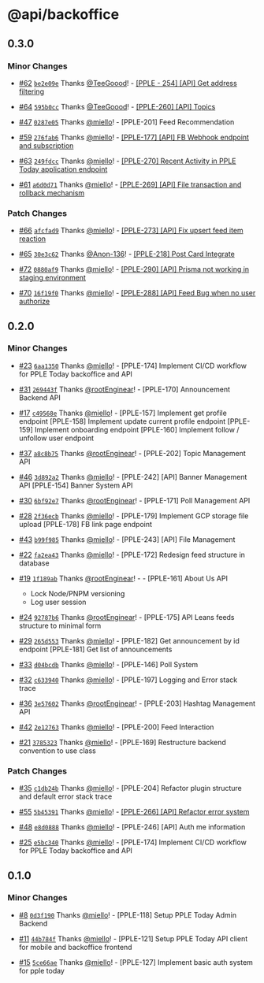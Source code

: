 # @api/backoffice

## 0.3.0

### Minor Changes

- [#62](https://github.com/PPLEThai/pple-today/pull/62) [`be2e09e`](https://github.com/PPLEThai/pple-today/commit/be2e09e433c00a44cf3af7e6ff46e56f2c0b73bb) Thanks [@TeeGoood](https://github.com/TeeGoood)! - [[PPLE - 254] [API] Get address filtering](https://linear.app/snts/issue/PPLE-254/api-get-address-filtering)

- [#64](https://github.com/PPLEThai/pple-today/pull/64) [`595b0cc`](https://github.com/PPLEThai/pple-today/commit/595b0cca7309cd435942fd990cc28161fb1d571b) Thanks [@TeeGoood](https://github.com/TeeGoood)! - [[PPLE-260] [API] Topics](https://linear.app/snts/issue/PPLE-260/api-topics)

- [#47](https://github.com/PPLEThai/pple-today/pull/47) [`0287e05`](https://github.com/PPLEThai/pple-today/commit/0287e05b80a0852b02f3ccfafa053a0d2b4691b9) Thanks [@miello](https://github.com/miello)! - [PPLE-201] Feed Recommendation

- [#59](https://github.com/PPLEThai/pple-today/pull/59) [`276fab6`](https://github.com/PPLEThai/pple-today/commit/276fab60bad09b0cfc436d97757f53427a4304aa) Thanks [@miello](https://github.com/miello)! - [[PPLE-177] [API] FB Webhook endpoint and subscription](https://linear.app/snts/issue/PPLE-177/api-fb-webhook-endpoint-and-subscription)

- [#63](https://github.com/PPLEThai/pple-today/pull/63) [`249fdcc`](https://github.com/PPLEThai/pple-today/commit/249fdcc240b76a333568b8eab770658333b80b47) Thanks [@miello](https://github.com/miello)! - [[PPLE-270] Recent Activity in PPLE Today application endpoint](https://linear.app/snts/issue/PPLE-270/recent-activity-in-pple-today-application-endpoint)

- [#61](https://github.com/PPLEThai/pple-today/pull/61) [`a6d0d71`](https://github.com/PPLEThai/pple-today/commit/a6d0d7138821d613911af5f76bb8fc591903dc7a) Thanks [@miello](https://github.com/miello)! - [[PPLE-269] [API] File transaction and rollback mechanism](https://linear.app/snts/issue/PPLE-269/api-file-transaction-and-rollback-mechanism)

### Patch Changes

- [#66](https://github.com/PPLEThai/pple-today/pull/66) [`afcfad9`](https://github.com/PPLEThai/pple-today/commit/afcfad927006e99831c2d55f09be84e824b0b659) Thanks [@miello](https://github.com/miello)! - [[PPLE-273] [API] Fix upsert feed item reaction](https://linear.app/snts/issue/PPLE-273/api-fix-upsert-feed-item-reaction)

- [#65](https://github.com/PPLEThai/pple-today/pull/65) [`30e3c62`](https://github.com/PPLEThai/pple-today/commit/30e3c62ae4e662c850eab10f0c65f9ba85a63c49) Thanks [@Anon-136](https://github.com/Anon-136)! - [[PPLE-218] Post Card Integrate](https://linear.app/snts/issue/PPLE-218/post-card-integrate)

- [#72](https://github.com/PPLEThai/pple-today/pull/72) [`0880af9`](https://github.com/PPLEThai/pple-today/commit/0880af9c90bbcb13e40139182911e419202fb566) Thanks [@miello](https://github.com/miello)! - [[PPLE-290] [API] Prisma not working in staging environment](https://linear.app/snts/issue/PPLE-290/api-prisma-not-working-in-staging-environment)

- [#70](https://github.com/PPLEThai/pple-today/pull/70) [`16f19f0`](https://github.com/PPLEThai/pple-today/commit/16f19f0e9197e31fc77cfae54729c5c5e62c2fa0) Thanks [@miello](https://github.com/miello)! - [[PPLE-288] [API] Feed Bug when no user authorize](https://linear.app/snts/issue/PPLE-288/api-feed-bug-when-no-user-authorize)

## 0.2.0

### Minor Changes

- [#23](https://github.com/PPLEThai/pple-today/pull/23) [`6aa1350`](https://github.com/PPLEThai/pple-today/commit/6aa1350e143c8a17635d646cc528a06d9dafcd59) Thanks [@miello](https://github.com/miello)! - [PPLE-174] Implement CI/CD workflow for PPLE Today backoffice and API

- [#31](https://github.com/PPLEThai/pple-today/pull/31) [`269443f`](https://github.com/PPLEThai/pple-today/commit/269443f61c3fe05d48688a0d8e4f5c6d93b57923) Thanks [@rootEnginear](https://github.com/rootEnginear)! - [PPLE-170] Announcement Backend API

- [#17](https://github.com/PPLEThai/pple-today/pull/17) [`c49568e`](https://github.com/PPLEThai/pple-today/commit/c49568e5973180b5fa12d15500228865fdc1688c) Thanks [@miello](https://github.com/miello)! - [PPLE-157] Implement get profile endpoint
  [PPLE-158] Implement update current profile endpoint
  [PPLE-159] Implement onboarding endpoint
  [PPLE-160] Implement follow / unfollow user endpoint

- [#37](https://github.com/PPLEThai/pple-today/pull/37) [`a8c8b75`](https://github.com/PPLEThai/pple-today/commit/a8c8b75354ea9e944ce27b6e713966451ea634c7) Thanks [@rootEnginear](https://github.com/rootEnginear)! - [PPLE-202] Topic Management API

- [#46](https://github.com/PPLEThai/pple-today/pull/46) [`3d892a2`](https://github.com/PPLEThai/pple-today/commit/3d892a23c7ecd87c5d92c5eabd3cf6d3dbbded53) Thanks [@miello](https://github.com/miello)! - [PPLE-242] [API] Banner Management API
  [PPLE-154] Banner System API

- [#30](https://github.com/PPLEThai/pple-today/pull/30) [`6bf92e7`](https://github.com/PPLEThai/pple-today/commit/6bf92e7b01cfd0f3263fb40aa74a0ecef0f33396) Thanks [@rootEnginear](https://github.com/rootEnginear)! - [PPLE-171] Poll Management API

- [#28](https://github.com/PPLEThai/pple-today/pull/28) [`2f36ecb`](https://github.com/PPLEThai/pple-today/commit/2f36ecbfb1b04b3c345da13e482134991f356763) Thanks [@miello](https://github.com/miello)! - [PPLE-179] Implement GCP storage file upload
  [PPLE-178] FB link page endpoint

- [#43](https://github.com/PPLEThai/pple-today/pull/43) [`b99f985`](https://github.com/PPLEThai/pple-today/commit/b99f985c63bc031ddd07f90f7c5ff43f68ec4580) Thanks [@miello](https://github.com/miello)! - [PPLE-243] [API] File Management

- [#22](https://github.com/PPLEThai/pple-today/pull/22) [`fa2ea43`](https://github.com/PPLEThai/pple-today/commit/fa2ea43e765f43002a6074cb63c4b65e2e64928b) Thanks [@miello](https://github.com/miello)! - [PPLE-172] Redesign feed structure in database

- [#19](https://github.com/PPLEThai/pple-today/pull/19) [`1f189ab`](https://github.com/PPLEThai/pple-today/commit/1f189abd417c91208bc646570f4b3d4d3b4971d2) Thanks [@rootEnginear](https://github.com/rootEnginear)! - - [PPLE-161] About Us API

  - Lock Node/PNPM versioning
  - Log user session

- [#24](https://github.com/PPLEThai/pple-today/pull/24) [`92787b6`](https://github.com/PPLEThai/pple-today/commit/92787b6438433953812f53ad8c5ef3d497eb37fc) Thanks [@rootEnginear](https://github.com/rootEnginear)! - [PPLE-175] API Leans feeds structure to minimal form

- [#29](https://github.com/PPLEThai/pple-today/pull/29) [`265d553`](https://github.com/PPLEThai/pple-today/commit/265d553da95d5e3ae321cc30bc75b633344f8afa) Thanks [@miello](https://github.com/miello)! - [PPLE-182] Get announcement by id endpoint
  [PPLE-181] Get list of announcements

- [#33](https://github.com/PPLEThai/pple-today/pull/33) [`d04bcdb`](https://github.com/PPLEThai/pple-today/commit/d04bcdb87a52938f74c28b2fcf0a16f303c93a7a) Thanks [@miello](https://github.com/miello)! - [PPLE-146] Poll System

- [#32](https://github.com/PPLEThai/pple-today/pull/32) [`c633940`](https://github.com/PPLEThai/pple-today/commit/c6339400459c4363f8b48bec1cd3200e01c4e699) Thanks [@miello](https://github.com/miello)! - [PPLE-197] Logging and Error stack trace

- [#36](https://github.com/PPLEThai/pple-today/pull/36) [`3e57602`](https://github.com/PPLEThai/pple-today/commit/3e57602a80f13e91b70836f2c18657da81814a13) Thanks [@rootEnginear](https://github.com/rootEnginear)! - [PPLE-203] Hashtag Management API

- [#42](https://github.com/PPLEThai/pple-today/pull/42) [`2e12763`](https://github.com/PPLEThai/pple-today/commit/2e127633e55035dccdd0b180542b2c16e9640dba) Thanks [@miello](https://github.com/miello)! - [PPLE-200] Feed Interaction

- [#21](https://github.com/PPLEThai/pple-today/pull/21) [`3785323`](https://github.com/PPLEThai/pple-today/commit/378532394f5201053c1ab4e23eb178a9b9f0de0c) Thanks [@miello](https://github.com/miello)! - [PPLE-169] Restructure backend convention to use class

### Patch Changes

- [#35](https://github.com/PPLEThai/pple-today/pull/35) [`c1db24b`](https://github.com/PPLEThai/pple-today/commit/c1db24be93cd2b3f59728268380d919b9fa276d0) Thanks [@miello](https://github.com/miello)! - [PPLE-204] Refactor plugin structure and default error stack trace

- [#55](https://github.com/PPLEThai/pple-today/pull/55) [`5b45391`](https://github.com/PPLEThai/pple-today/commit/5b45391ed4ff646d2916fd6aea67a0656df37ccf) Thanks [@miello](https://github.com/miello)! - [[PPLE-266] [API] Refactor error system](https://linear.app/snts/issue/PPLE-266/api-refactor-error-system)

- [#48](https://github.com/PPLEThai/pple-today/pull/48) [`e8d0888`](https://github.com/PPLEThai/pple-today/commit/e8d0888dba94db69ec798c1468e8ecfe22bae87c) Thanks [@miello](https://github.com/miello)! - [PPLE-246] [API] Auth me information

- [#25](https://github.com/PPLEThai/pple-today/pull/25) [`e5bc340`](https://github.com/PPLEThai/pple-today/commit/e5bc340d4e5f7226c36919c9dbce1bbd55b5cc72) Thanks [@miello](https://github.com/miello)! - [PPLE-174] Implement CI/CD workflow for PPLE Today backoffice and API

## 0.1.0

### Minor Changes

- [#8](https://github.com/PPLEThai/pple-today/pull/8) [`0d3f190`](https://github.com/PPLEThai/pple-today/commit/0d3f19045686cc4fa855c418705a2984fa0c07df) Thanks [@miello](https://github.com/miello)! - [PPLE-118] Setup PPLE Today Admin Backend

- [#11](https://github.com/PPLEThai/pple-today/pull/11) [`44b784f`](https://github.com/PPLEThai/pple-today/commit/44b784f573c741b294a03654851b572345fe9c99) Thanks [@miello](https://github.com/miello)! - [PPLE-121] Setup PPLE Today API client for mobile and backoffice frontend

- [#15](https://github.com/PPLEThai/pple-today/pull/15) [`5ce66ae`](https://github.com/PPLEThai/pple-today/commit/5ce66ae0c00f13964e08f2c07882129b985e70e9) Thanks [@miello](https://github.com/miello)! - [PPLE-127] Implement basic auth system for pple today
